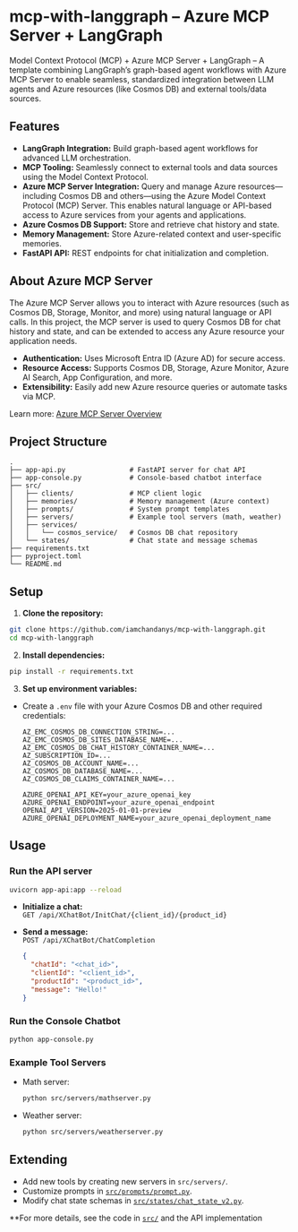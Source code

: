 # mcp-with-langgraph – Azure MCP Server + LangGraph

Model Context Protocol (MCP) + Azure MCP Server + LangGraph – A template combining LangGraph’s graph-based agent workflows with Azure MCP Server to enable seamless, standardized integration between LLM agents and Azure resources (like Cosmos DB) and external tools/data sources.

## Features

- **LangGraph Integration:** Build graph-based agent workflows for advanced LLM orchestration.
- **MCP Tooling:** Seamlessly connect to external tools and data sources using the Model Context Protocol.
- **Azure MCP Server Integration:** Query and manage Azure resources—including Cosmos DB and others—using the Azure Model Context Protocol (MCP) Server. This enables natural language or API-based access to Azure services from your agents and applications.
- **Azure Cosmos DB Support:** Store and retrieve chat history and state.
- **Memory Management:** Store Azure-related context and user-specific memories.
- **FastAPI API:** REST endpoints for chat initialization and completion.

## About Azure MCP Server

The Azure MCP Server allows you to interact with Azure resources (such as Cosmos DB, Storage, Monitor, and more) using natural language or API calls. In this project, the MCP server is used to query Cosmos DB for chat history and state, and can be extended to access any Azure resource your application needs.

- **Authentication:** Uses Microsoft Entra ID (Azure AD) for secure access.
- **Resource Access:** Supports Cosmos DB, Storage, Azure Monitor, Azure AI Search, App Configuration, and more.
- **Extensibility:** Easily add new Azure resource queries or automate tasks via MCP.

Learn more: [Azure MCP Server Overview](https://learn.microsoft.com/en-us/azure/developer/azure-mcp-server/overview)

## Project Structure

```
.
├── app-api.py                # FastAPI server for chat API
├── app-console.py            # Console-based chatbot interface
├── src/
│   ├── clients/              # MCP client logic
│   ├── memories/             # Memory management (Azure context)
│   ├── prompts/              # System prompt templates
│   ├── servers/              # Example tool servers (math, weather)
│   ├── services/
│   │   └── cosmos_service/   # Cosmos DB chat repository
│   └── states/               # Chat state and message schemas
├── requirements.txt
├── pyproject.toml
└── README.md
```

## Setup

1. **Clone the repository:**

  ```sh
  git clone https://github.com/iamchandanys/mcp-with-langgraph.git
  cd mcp-with-langgraph
  ```

2. **Install dependencies:**

  ```sh
  pip install -r requirements.txt
  ```

3. **Set up environment variables:**

  - Create a `.env` file with your Azure Cosmos DB and other required credentials:

    ```
    AZ_EMC_COSMOS_DB_CONNECTION_STRING=...
    AZ_EMC_COSMOS_DB_SITES_DATABASE_NAME=...
    AZ_EMC_COSMOS_DB_CHAT_HISTORY_CONTAINER_NAME=...
    AZ_SUBSCRIPTION_ID=...
    AZ_COSMOS_DB_ACCOUNT_NAME=...
    AZ_COSMOS_DB_DATABASE_NAME=...
    AZ_COSMOS_DB_CLAIMS_CONTAINER_NAME=...

    AZURE_OPENAI_API_KEY=your_azure_openai_key
    AZURE_OPENAI_ENDPOINT=your_azure_openai_endpoint
    OPENAI_API_VERSION=2025-01-01-preview
    AZURE_OPENAI_DEPLOYMENT_NAME=your_azure_openai_deployment_name
    ```

## Usage

### Run the API server

```sh
uvicorn app-api:app --reload
```

- **Initialize a chat:**  
  `GET /api/XChatBot/InitChat/{client_id}/{product_id}`

- **Send a message:**  
  `POST /api/XChatBot/ChatCompletion`  
  ```json
  {
    "chatId": "<chat_id>",
    "clientId": "<client_id>",
    "productId": "<product_id>",
    "message": "Hello!"
  }
  ```

### Run the Console Chatbot

```sh
python app-console.py
```

### Example Tool Servers

- Math server:  
  ```sh
  python src/servers/mathserver.py
  ```
- Weather server:  
  ```sh
  python src/servers/weatherserver.py
  ```

## Extending

- Add new tools by creating new servers in `src/servers/`.
- Customize prompts in [`src/prompts/prompt.py`](src/prompts/prompt.py).
- Modify chat state schemas in [`src/states/chat_state_v2.py`](src/states/chat_state_v2.py).

**For more details, see the code in [`src/`](src/) and the API implementation
